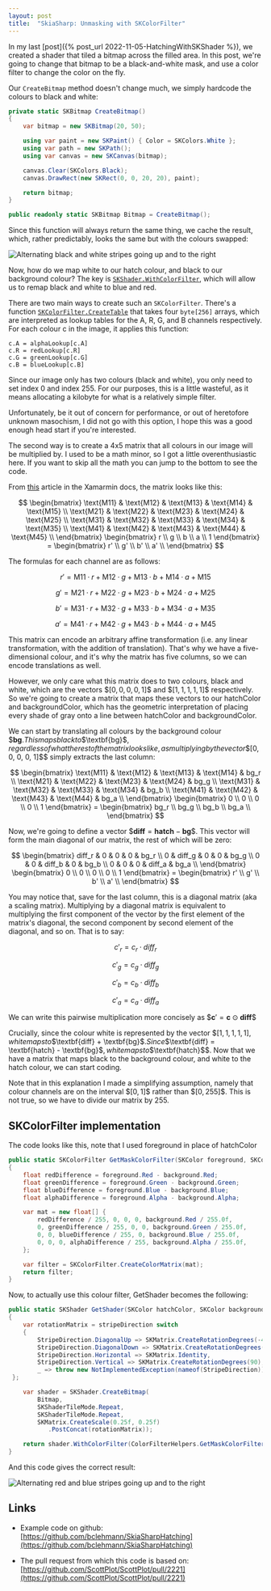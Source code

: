 ```yaml
---
layout: post
title:  "SkiaSharp: Unmasking with SKColorFilter"
---
```


In my last [post]({% post_url 2022-11-05-HatchingWithSKShader %}), we created a shader that tiled a bitmap across the filled area. In this post, we're going to change that bitmap to be a black-and-white mask, and use a color filter to change the color on the fly.

Our `CreateBitmap` method doesn't change much, we simply hardcode the colours to black and white:

```cs
private static SKBitmap CreateBitmap()
{
    var bitmap = new SKBitmap(20, 50);

    using var paint = new SKPaint() { Color = SKColors.White };
    using var path = new SKPath();
    using var canvas = new SKCanvas(bitmap);

    canvas.Clear(SKColors.Black);
    canvas.DrawRect(new SKRect(0, 0, 20, 20), paint);

    return bitmap;
}

public readonly static SKBitmap Bitmap = CreateBitmap();
```

Since this function will always return the same thing, we cache the result, which, rather predictably, looks the same but with the colours swapped:

![Alternating black and white stripes going up and to the right](https://cdn-images-1.medium.com/max/2000/1*ly1s7o4LPxL0ncfq4NoqUw.png)

Now, how do we map white to our hatch colour, and black to our background colour? The key is [`SKShader.WithColorFilter`](https://learn.microsoft.com/en-us/dotnet/api/skiasharp.skshader.withcolorfilter?view=skiasharp-2.88), which will allow us to remap black and white to blue and red.

There are two main ways to create such an `SKColorFilter`. There's a function [`SKColorFilter.CreateTable`](https://learn.microsoft.com/en-us/dotnet/api/skiasharp.skcolorfilter.createtable?view=skiasharp-2.88#skiasharp-skcolorfilter-createtable(system-byte()-system-byte()-system-byte()-system-byte())) that takes four `byte[256]` arrays, which are interpreted as lookup tables for the A, R, G, and B channels respectively. For each colour c in the image, it applies this function:

    c.A = alphaLookup[c.A]
    c.R = redLookup[c.R]
    c.G = greenLookup[c.G]
    c.B = blueLookup[c.B]

Since our image only has two colours (black and white), you only need to set index 0 and index 255. For our purposes, this is a little wasteful, as it means allocating a kilobyte for what is a relatively simple filter.

Unfortunately, be it out of concern for performance, or out of heretofore unknown masochism, I did not go with this option, I hope this was a good enough head start if you're interested.

The second way is to create a 4x5 matrix that all colours in our image will be multiplied by. I used to be a math minor, so I got a little overenthusiastic here. If you want to skip all the math you can jump to the bottom to see the code.

From [this](https://learn.microsoft.com/en-us/xamarin/xamarin-forms/user-interface/graphics/skiasharp/effects/color-filters) article in the Xamarmin docs, the matrix looks like this:

$$
\begin{bmatrix}
 \text{M11} & \text{M12} & \text{M13} & \text{M14} & \text{M15} \\
 \text{M21} & \text{M22} & \text{M23} & \text{M24} & \text{M25} \\
 \text{M31} & \text{M32} & \text{M33} & \text{M34} & \text{M35} \\
 \text{M41} & \text{M42} & \text{M43} & \text{M44} & \text{M45} \\
\end{bmatrix}
\begin{bmatrix}
 r \\
 g \\
 b \\
 a \\
 1
\end{bmatrix} = 
\begin{bmatrix}
 r' \\
 g' \\
 b' \\
 a' \\
\end{bmatrix}
$$

The formulas for each channel are as follows:

$$
r' = \text{M11}·r + \text{M12}·g + \text{M13}·b + \text{M14}·a + \text{M15}
$$

$$
g' = \text{M21}·r + \text{M22}·g + \text{M23}·b + \text{M24}·a + \text{M25}
$$

$$
b' = \text{M31}·r + \text{M32}·g + \text{M33}·b + \text{M34}·a + \text{M35}
$$

$$
a' = \text{M41}·r + \text{M42}·g + \text{M43}·b + \text{M44}·a + \text{M45}
$$

This matrix can encode an arbitrary affine transformation (i.e. any linear transformation, with the addition of translation). That's why we have a five-dimensional colour, and it's why the matrix has five columns, so we can encode translations as well.

However, we only care what this matrix does to two colours, black and white, which are the vectors \$$[0, 0, 0, 0, 1]$$ and \$$[1, 1, 1, 1, 1]$$ respectively. So we're going to create a matrix that maps these vectors to our hatchColor and backgroundColor, which has the geometric interpretation of placing every shade of gray onto a line between hatchColor and backgroundColor.

We can start by translating all colours by the background colour \$$\textbf{bg}$$. This maps black to \$$\textbf{bg}$$, regardless of what the rest of the matrix looks like, as multiplying by the vector \$$[0, 0, 0, 0, 1]$$ simply extracts the last column:

$$
\begin{bmatrix}
 \text{M11} & \text{M12} & \text{M13} & \text{M14} & bg_r \\
 \text{M21} & \text{M22} & \text{M23} & \text{M24} & bg_g \\
 \text{M31} & \text{M32} & \text{M33} & \text{M34} & bg_b \\
 \text{M41} & \text{M42} & \text{M43} & \text{M44} & bg_a \\
\end{bmatrix}
\begin{bmatrix}
 0 \\
 0 \\
 0 \\
 0 \\
 1
\end{bmatrix} = 
\begin{bmatrix}
 bg_r \\
 bg_g \\
 bg_b \\
 bg_a \\
\end{bmatrix}
$$

Now, we're going to define a vector \$$\textbf{diff} = \textbf{hatch}- \textbf{bg}$$. This vector will form the main diagonal of our matrix, the rest of which will be zero:

$$
\begin{bmatrix}
 diff_r & 0 & 0 & 0 & bg_r \\
 0 & diff_g & 0 & 0 & bg_g \\
 0 & 0  & diff_b & 0 & bg_b \\
 0 & 0 & 0 & diff_a & bg_a \\
\end{bmatrix}
\begin{bmatrix}
 0 \\
 0 \\
 0 \\
 0 \\
 1
\end{bmatrix} = 
\begin{bmatrix}
 r' \\
 g' \\
 b' \\
 a' \\
\end{bmatrix}
$$

You may notice that, save for the last column, this is a diagonal matrix (aka a scaling matrix). Multiplying by a diagonal matrix is equivalent to multiplying the first component of the vector by the first element of the matrix's diagonal, the second component by second element of the diagonal, and so on. That is to say:

$$
c'_r = c_r \cdot diff_r
$$

$$
c'_g = c_g \cdot diff_g
$$

$$
c'_b = c_b \cdot diff_b
$$

$$
c'_a = c_a \cdot diff_a
$$

We can write this pairwise multiplication more concisely as \$$\textbf{c}' = \textbf{c} ⊙ \textbf{diff}$$

Crucially, since the colour white is represented by the vector \$$[1, 1, 1, 1, 1]$$, white maps to \$$\textbf{diff} + \textbf{bg}$$. Since \$$\textbf{diff} = \textbf{hatch} - \textbf{bg}$$, white maps to \$$\textbf{hatch}$$. Now that we have a matrix that maps black to the background colour, and white to the hatch colour, we can start coding.

Note that in this explanation I made a simplifying assumption, namely that colour channels are on the interval \$$[0, 1]$$ rather than \$$[0, 255]$$. This is not true, so we have to divide our matrix by 255.

## SKColorFilter implementation

The code looks like this, note that I used foreground in place of hatchColor 

```cs
public static SKColorFilter GetMaskColorFilter(SKColor foreground, SKColor background)
{
    float redDifference = foreground.Red - background.Red;
    float greenDifference = foreground.Green - background.Green;
    float blueDifference = foreground.Blue - background.Blue;
    float alphaDifference = foreground.Alpha - background.Alpha;

    var mat = new float[] {
        redDifference / 255, 0, 0, 0, background.Red / 255.0f,
        0, greenDifference / 255, 0, 0, background.Green / 255.0f,
        0, 0, blueDifference / 255, 0, background.Blue / 255.0f,
        0, 0, 0, alphaDifference / 255, background.Alpha / 255.0f,
    };

    var filter = SKColorFilter.CreateColorMatrix(mat);
    return filter;
}
```

Now, to actually use this colour filter, GetShader becomes the following:

```cs
public static SKShader GetShader(SKColor hatchColor, SKColor backgroundColor, StripeDirection stripeDirection = StripeDirection.Horizontal)
{
    var rotationMatrix = stripeDirection switch
    {
        StripeDirection.DiagonalUp => SKMatrix.CreateRotationDegrees(-45),
        StripeDirection.DiagonalDown => SKMatrix.CreateRotationDegrees(45),
        StripeDirection.Horizontal => SKMatrix.Identity,
        StripeDirection.Vertical => SKMatrix.CreateRotationDegrees(90),
        _ => throw new NotImplementedException(nameof(StripeDirection))
 };

    var shader = SKShader.CreateBitmap(
        Bitmap,
        SKShaderTileMode.Repeat,
        SKShaderTileMode.Repeat,
        SKMatrix.CreateScale(0.25f, 0.25f)
           .PostConcat(rotationMatrix));

    return shader.WithColorFilter(ColorFilterHelpers.GetMaskColorFilter(hatchColor, backgroundColor));
}
```

And this code gives the correct result:

![Alternating red and blue stripes going up and to the right](https://cdn-images-1.medium.com/max/2000/1*TPCU51q5_33FC9bVIAyB3g.png)

## Links

* Example code on github: [https://github.com/bclehmann/SkiaSharpHatching](https://github.com/bclehmann/SkiaSharpHatching)

* The pull request from which this code is based on: [https://github.com/ScottPlot/ScottPlot/pull/2221](https://github.com/ScottPlot/ScottPlot/pull/2221)
